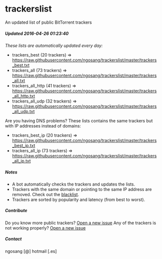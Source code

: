 # trackerslist
An updated list of public BitTorrent trackers
##### Updated 2016-04-26 01:23:40
*These lists are automatically updated every day:*

* trackers_best (20 trackers) => https://raw.githubusercontent.com/ngosang/trackerslist/master/trackers_best.txt
* trackers_all (73 trackers) => https://raw.githubusercontent.com/ngosang/trackerslist/master/trackers_all.txt
* trackers_all_http (41 trackers) => https://raw.githubusercontent.com/ngosang/trackerslist/master/trackers_all_http.txt
* trackers_all_udp (32 trackers) => https://raw.githubusercontent.com/ngosang/trackerslist/master/trackers_all_udp.txt

Are you having DNS problems? These lists contains the same trackers but with IP addresses instead of domains:
* trackers_best_ip (20 trackers) => https://raw.githubusercontent.com/ngosang/trackerslist/master/trackers_best_ip.txt
* trackers_all_ip (73 trackers) => https://raw.githubusercontent.com/ngosang/trackerslist/master/trackers_all_ip.txt

##### Notes
* A bot automatically checks the trackers and updates the lists.
* Trackers with the same domain or pointing to the same IP address are removed. Check out the [blacklist](https://raw.githubusercontent.com/ngosang/trackerslist/master/blacklist.txt).
* Trackers are sorted by popularity and latency (from best to worst).

##### Contribute
Do you know more public trackers? [Open a new issue](https://github.com/ngosang/trackerslist/issues/new)
Any of the trackers is not working properly? [Open a new issue](https://github.com/ngosang/trackerslist/issues/new)

##### Contact
ngosang [@] hotmail [.es]
